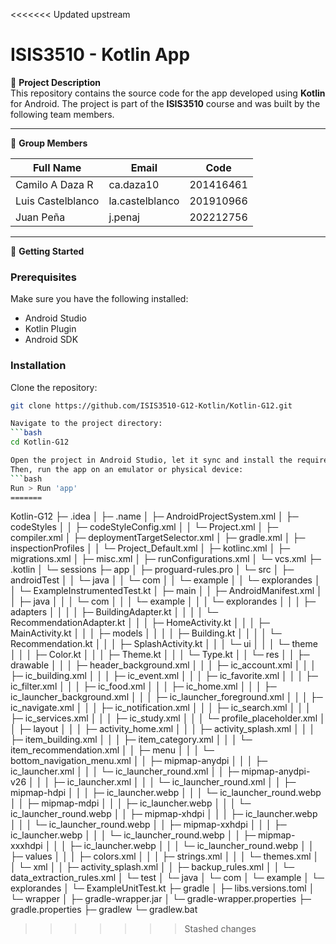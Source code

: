 <<<<<<< Updated upstream
# ISIS3510 - Kotlin App

📌 **Project Description**  
This repository contains the source code for the app developed using **Kotlin** for Android. The project is part of the **ISIS3510** course and was built by the following team members.

---

👥 **Group Members**

| Full Name                          | Email             | Code       |
|-----------------------------------|-------------------|------------|
| Camilo A Daza R                   | ca.daza10         | 201416461  |
| Luis Castelblanco                 | la.castelblanco   | 201910966  |
| Juan Peña                         | j.penaj           | 202212756  |

---

🚀 **Getting Started**

### Prerequisites  
Make sure you have the following installed:

- Android Studio  
- Kotlin Plugin  
- Android SDK  

### Installation

Clone the repository:
```bash
git clone https://github.com/ISIS3510-G12-Kotlin/Kotlin-G12.git

Navigate to the project directory:
```bash
cd Kotlin-G12

Open the project in Android Studio, let it sync and install the required dependencies.
Then, run the app on an emulator or physical device:
```bash
Run > Run 'app'
=======

```
Kotlin-G12
├─ .idea
│  ├─ .name
│  ├─ AndroidProjectSystem.xml
│  ├─ codeStyles
│  │  ├─ codeStyleConfig.xml
│  │  └─ Project.xml
│  ├─ compiler.xml
│  ├─ deploymentTargetSelector.xml
│  ├─ gradle.xml
│  ├─ inspectionProfiles
│  │  └─ Project_Default.xml
│  ├─ kotlinc.xml
│  ├─ migrations.xml
│  ├─ misc.xml
│  ├─ runConfigurations.xml
│  └─ vcs.xml
├─ .kotlin
│  └─ sessions
├─ app
│  ├─ proguard-rules.pro
│  └─ src
│     ├─ androidTest
│     │  └─ java
│     │     └─ com
│     │        └─ example
│     │           └─ explorandes
│     │              └─ ExampleInstrumentedTest.kt
│     ├─ main
│     │  ├─ AndroidManifest.xml
│     │  ├─ java
│     │  │  └─ com
│     │  │     └─ example
│     │  │        └─ explorandes
│     │  │           ├─ adapters
│     │  │           │  ├─ BuildingAdapter.kt
│     │  │           │  └─ RecommendationAdapter.kt
│     │  │           ├─ HomeActivity.kt
│     │  │           ├─ MainActivity.kt
│     │  │           ├─ models
│     │  │           │  ├─ Building.kt
│     │  │           │  └─ Recommendation.kt
│     │  │           ├─ SplashActivity.kt
│     │  │           └─ ui
│     │  │              └─ theme
│     │  │                 ├─ Color.kt
│     │  │                 ├─ Theme.kt
│     │  │                 └─ Type.kt
│     │  └─ res
│     │     ├─ drawable
│     │     │  ├─ header_background.xml
│     │     │  ├─ ic_account.xml
│     │     │  ├─ ic_building.xml
│     │     │  ├─ ic_event.xml
│     │     │  ├─ ic_favorite.xml
│     │     │  ├─ ic_filter.xml
│     │     │  ├─ ic_food.xml
│     │     │  ├─ ic_home.xml
│     │     │  ├─ ic_launcher_background.xml
│     │     │  ├─ ic_launcher_foreground.xml
│     │     │  ├─ ic_navigate.xml
│     │     │  ├─ ic_notification.xml
│     │     │  ├─ ic_search.xml
│     │     │  ├─ ic_services.xml
│     │     │  ├─ ic_study.xml
│     │     │  └─ profile_placeholder.xml
│     │     ├─ layout
│     │     │  ├─ activity_home.xml
│     │     │  ├─ activity_splash.xml
│     │     │  ├─ item_building.xml
│     │     │  ├─ item_category.xml
│     │     │  └─ item_recommendation.xml
│     │     ├─ menu
│     │     │  └─ bottom_navigation_menu.xml
│     │     ├─ mipmap-anydpi
│     │     │  ├─ ic_launcher.xml
│     │     │  └─ ic_launcher_round.xml
│     │     ├─ mipmap-anydpi-v26
│     │     │  ├─ ic_launcher.xml
│     │     │  └─ ic_launcher_round.xml
│     │     ├─ mipmap-hdpi
│     │     │  ├─ ic_launcher.webp
│     │     │  └─ ic_launcher_round.webp
│     │     ├─ mipmap-mdpi
│     │     │  ├─ ic_launcher.webp
│     │     │  └─ ic_launcher_round.webp
│     │     ├─ mipmap-xhdpi
│     │     │  ├─ ic_launcher.webp
│     │     │  └─ ic_launcher_round.webp
│     │     ├─ mipmap-xxhdpi
│     │     │  ├─ ic_launcher.webp
│     │     │  └─ ic_launcher_round.webp
│     │     ├─ mipmap-xxxhdpi
│     │     │  ├─ ic_launcher.webp
│     │     │  └─ ic_launcher_round.webp
│     │     ├─ values
│     │     │  ├─ colors.xml
│     │     │  ├─ strings.xml
│     │     │  └─ themes.xml
│     │     └─ xml
│     │        ├─ activity_splash.xml
│     │        ├─ backup_rules.xml
│     │        └─ data_extraction_rules.xml
│     └─ test
│        └─ java
│           └─ com
│              └─ example
│                 └─ explorandes
│                    └─ ExampleUnitTest.kt
├─ gradle
│  ├─ libs.versions.toml
│  └─ wrapper
│     ├─ gradle-wrapper.jar
│     └─ gradle-wrapper.properties
├─ gradle.properties
├─ gradlew
└─ gradlew.bat
>>>>>>> Stashed changes

